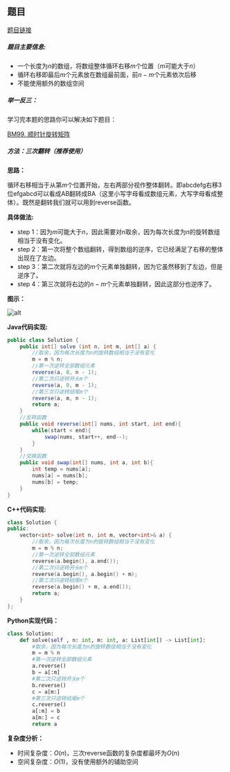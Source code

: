 ## 题目
[题目链接](https://www.nowcoder.com/practice/e19927a8fd5d477794dac67096862042?tpId=295&tqId=1024689&sourceUrl=/exam/oj&channenl=wgithub&fromPut=wgithub)

##### 题目主要信息:

- 一个长度为$n$的数组，将数组整体循环右移$m$个位置（$m$可能大于$n$）
- 循环右移即最后$m$个元素放在数组最前面，前$n-m$个元素依次后移
- 不能使用额外的数组空间

##### 举一反三：

学习完本题的思路你可以解决如下题目：

[BM99. 顺时针旋转矩阵](https://www.nowcoder.com/practice/2e95333fbdd4451395066957e24909cc?tpId=295&tqId=25283)

##### 方法：三次翻转（推荐使用）

**思路：**

循环右移相当于从第$m$个位置开始，左右两部分视作整体翻转。即abcdefg右移3位efgabcd可以看成AB翻转成BA（这里小写字母看成数组元素，大写字母看成整体）。既然是翻转我们就可以用到reverse函数。

**具体做法:**

- step 1：因为$m$可能大于$n$，因此需要对$n$取余，因为每次长度为$n$的旋转数组相当于没有变化。
- step 2：第一次将整个数组翻转，得到数组的逆序，它已经满足了右移的整体出现在了左边。
- step 3：第二次就将左边的$m$个元素单独翻转，因为它虽然移到了左边，但是逆序了。
- step 4：第三次就将右边的$n-m$个元素单独翻转，因此这部分也逆序了。

**图示：**

![alt](https://uploadfiles.nowcoder.com/images/20220205/397721558_1644051736400/3E6A48137367D997F49AB13EF302653A)

**Java代码实现:**
```java
public class Solution {
    public int[] solve (int n, int m, int[] a) {
        //取余，因为每次长度为n的旋转数组相当于没有变化
        m = m % n; 
        //第一次逆转全部数组元素
        reverse(a, 0, n - 1); 
        //第二次只逆转开头m个
        reverse(a, 0, m - 1); 
        //第三次只逆转结尾m个
        reverse(a, m, n - 1); 
        return a;
    }
    //反转函数
    public void reverse(int[] nums, int start, int end){ 
        while(start < end){
            swap(nums, start++, end--);
        }
    }
    //交换函数
    public void swap(int[] nums, int a, int b){ 
        int temp = nums[a];
        nums[a] = nums[b];
        nums[b] = temp;
    }
}
```
**C++代码实现:**
```cpp
class Solution {
public:
    vector<int> solve(int n, int m, vector<int>& a) {
        //取余，因为每次长度为n的旋转数组相当于没有变化
        m = m % n; 
        //第一次逆转全部数组元素
        reverse(a.begin(), a.end()); 
        //第二次只逆转开头m个
        reverse(a.begin(), a.begin() + m); 
        //第三次只逆转结尾m个
        reverse(a.begin() + m, a.end()); 
        return a;
    }
};
```
**Python实现代码：**
```python
class Solution:
    def solve(self , n: int, m: int, a: List[int]) -> List[int]:
        #取余，因为每次长度为n的旋转数组相当于没有变化
        m = m % n 
        #第一次逆转全部数组元素
        a.reverse() 
        b = a[:m]
        #第二次只逆转开头m个
        b.reverse()
        c = a[m:]
        #第三次只逆转结尾m个
        c.reverse() 
        a[:m] = b
        a[m:] = c
        return a
```


**复杂度分析：**
- 时间复杂度：$O(n)$，三次reverse函数的复杂度都最坏为$O(n)$
- 空间复杂度：$O(1)$，没有使用额外的辅助空间